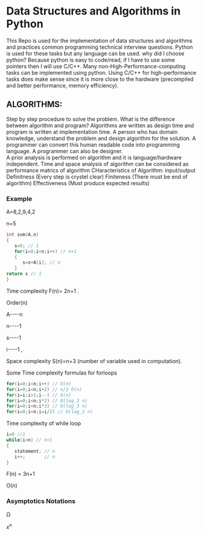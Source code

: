 # Data Structures and Algorithms in Python
This Repo is used for the implementation of data structures and algorithms and practices common programming technical interview questions. Python is used for these tasks but
any language can be used. why did I choose python? Because python is easy to code/read, if I have to use some pointers then  I will use C/C++. Many non-High-Performance-computing tasks can be implemented using python. Using C/C++ for high-performance tasks does make sense since it is more close to the hardware (precompiled and better performance, memory efficiency).  

## ALGORITHMS:
Step by step procedure to solve the problem. What is the difference between algorithm and program? Algorithms are written as design time and program is written at implementation time.
A person who has domain knowledge, understand the problem and design algorithm for the solution. A programmer can  convert this human readable code into programming language.
A programmer can also be designer.  
A prior analysis is performed on algorithm and it is language/hardware independent. Time and space analysis of algorithm can be considered as performance matrics of algorithm 
CHaracteristics of Algorithm:
input/output
Definitness (Every step is crystel clear)
Finiteness (There must be end of algorithm)
Effectiveness (Must produce expected results)

### Example
A=8,2,9,4,2 

n=5
  
```C++
int sum(A,n)
{
   s=0; // 1
   for(i=0;i<n;i++) // n+1
   {
      s=s+A[i]; // n
   }
return s // 1
}
```
Time complexity F(n)= 2n+1 .


Order(n)


A----n


n----1


s----1


i----1 ,


Space complexity S(n)=n+3 (number of variable used in computation).

Some Time complexity formulas for forloops


```C++
for(i=0;i<n;i++) // O(n)
for(i=0;i<n;i+2) // n/2 O(n)
for(i=i;i>1;i--) // O(n)
for(i=0;i<n;i*2) // O(log_2 n)
for(i=0;i<n;i*3) // O(log_3 n)
for(i=0;i<n;i=i/2) // O(log_2 n)
```
Time complexity of while loop

```C++
i=0 //1
while(i<n) // n+1
{
   statement; // n
   i++;       // n
}
```
F(n) = 3n+1

O(n)

### Asymptotics Notations 

Ω


 $x^{n}$ 

